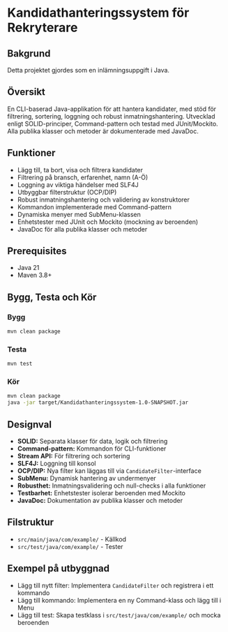 # Kandidathanteringssystem för Rekryterare

## Bakgrund

Detta projektet gjordes som en inlämningsuppgift i Java.

## Översikt

En CLI-baserad Java-applikation för att hantera kandidater, med stöd för filtrering, sortering, loggning och robust inmatningshantering. Utvecklad enligt SOLID-principer, Command-pattern och testad med JUnit/Mockito. Alla publika klasser och metoder är dokumenterade med JavaDoc.

## Funktioner

- Lägg till, ta bort, visa och filtrera kandidater
- Filtrering på bransch, erfarenhet, namn (A-Ö)
- Loggning av viktiga händelser med SLF4J
- Utbyggbar filterstruktur (OCP/DIP)
- Robust inmatningshantering och validering av konstruktorer
- Kommandon implementerade med Command-pattern
- Dynamiska menyer med SubMenu-klassen
- Enhetstester med JUnit och Mockito (mockning av beroenden)
- JavaDoc för alla publika klasser och metoder

## Prerequisites

- Java 21
- Maven 3.8+

## Bygg, Testa och Kör

### Bygg

```sh
mvn clean package
```

### Testa

```sh
mvn test
```

### Kör

```sh
mvn clean package
java -jar target/Kandidathanteringssystem-1.0-SNAPSHOT.jar
```

## Designval

- **SOLID:** Separata klasser för data, logik och filtrering
- **Command-pattern:** Kommandon för CLI-funktioner
- **Stream API:** För filtrering och sortering
- **SLF4J:** Loggning till konsol
- **OCP/DIP:** Nya filter kan läggas till via `CandidateFilter`-interface
- **SubMenu:** Dynamisk hantering av undermenyer
- **Robusthet:** Inmatningsvalidering och null-checks i alla funktioner
- **Testbarhet:** Enhetstester isolerar beroenden med Mockito
- **JavaDoc:** Dokumentation av publika klasser och metoder

## Filstruktur

- `src/main/java/com/example/` - Källkod
- `src/test/java/com/example/` - Tester

## Exempel på utbyggnad

- Lägg till nytt filter: Implementera `CandidateFilter` och registrera i ett kommando
- Lägg till kommando: Implementera en ny Command-klass och lägg till i Menu
- Lägg till test: Skapa testklass i `src/test/java/com/example/` och mocka beroenden
